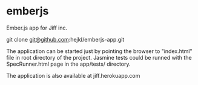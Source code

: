emberjs
=======

Ember.js app for Jiff inc.

git clone git@github.com:hejld/emberjs-app.git

The application can be started just by pointing the browser to "index.html" file in root directory of the project. 
Jasmine tests could be runned with the SpecRunner.html page in the app/tests/ directory.

The application is also available at jiff.herokuapp.com